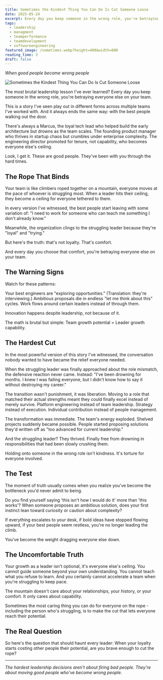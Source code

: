 ```yaml
---
title: Sometimes the Kindest Thing You Can Do Is Cut Someone Loose
date: 2025-05-24
excerpt: Every day you keep someone in the wrong role, you're betraying everyone else on your team. Here's why the hardest leadership decisions aren't about firing bad people.
tags:
  - leadership
  - managment
  - teamperformance
  - teamdevelopment
  - softwareengineering
featured_image: /sometimes.webp?height=400&width=800
reading_time: 3
draft: false
---
```



*When good people become wrong people*

![Sometimes the Kindest Thing You Can Do Is Cut Someone Loose](sometimes.webp)


The most brutal leadership lesson I've ever learned? Every day you keep someone in the wrong role, you're betraying everyone else on your team.

This is a story I've seen play out in different forms across multiple teams I've worked with. And it always ends the same way: with the best people walking out the door.

There's always a Marcus, the loyal tech lead who helped build the early architecture but drowns as the team scales. The founding product manager who thrives in startup chaos but crumbles under enterprise complexity. The engineering director promoted for tenure, not capability, who becomes everyone else's ceiling.

Look, I get it. These are good people. They've been with you through the hard times.

## The Rope That Binds

Your team is like climbers roped together on a mountain, everyone moves at the pace of whoever is struggling most. When a leader hits their ceiling, they become a ceiling for everyone tethered to them.

In every version I've witnessed, the best people start leaving with some variation of: "I need to work for someone who can teach me something I don't already know."

Meanwhile, the organization clings to the struggling leader because they're "loyal" and "trying."

But here's the truth: that's not loyalty. That's comfort.

And every day you choose that comfort, you're betraying everyone else on your team.

## The Warning Signs

Watch for these patterns:

Your best engineers are "exploring opportunities." (Translation: they're interviewing.) Ambitious proposals die in endless "let me think about this" cycles. Work flows around certain leaders instead of through them.

Innovation happens despite leadership, not because of it.

The math is brutal but simple: Team growth potential = Leader growth capability.

## The Hardest Cut

In the most powerful version of this story I've witnessed, the conversation nobody wanted to have became the relief everyone needed.

When the struggling leader was finally approached about the role mismatch, the defensive reaction never came. Instead: "I've been drowning for months. I knew I was failing everyone, but I didn't know how to say it without destroying my career."

The transition wasn't punishment, it was liberation. Moving to a role that matched their actual strengths meant they could finally excel instead of merely survive. Platform engineering instead of team leadership. Strategy instead of execution. Individual contribution instead of people management.

The transformation was immediate. The team's energy exploded. Shelved projects suddenly became possible. People started proposing solutions they'd written off as "too advanced for current leadership."

And the struggling leader? They thrived. Finally free from drowning in responsibilities that had been slowly crushing them.

Holding onto someone in the wrong role isn't kindness. It's torture for everyone involved.

## The Test

The moment of truth usually comes when you realize you've become the bottleneck you'd never admit to being.

Do you find yourself saying 'this isn't how I would do it' more than 'this works'? When someone proposes an ambitious solution, does your first instinct lean toward curiosity or caution about complexity?

If everything escalates to your desk, if bold ideas have stopped flowing upward, if your best people seem restless, you're no longer leading the climb.

You've become the weight dragging everyone else down.

## The Uncomfortable Truth

Your growth as a leader isn't optional, it's everyone else's ceiling. You cannot guide someone beyond your own understanding. You cannot teach what you refuse to learn. And you certainly cannot accelerate a team when you're struggling to keep pace.

The mountain doesn't care about your relationships, your history, or your comfort. It only cares about capability.

Sometimes the most caring thing you can do for everyone on the rope - including the person who's struggling, is to make the cut that lets everyone reach their potential.

## The Real Question

So here's the question that should haunt every leader: When your loyalty starts costing other people their potential, are you brave enough to cut the rope?

---

*The hardest leadership decisions aren't about firing bad people. They're about moving good people who've become wrong people.*
